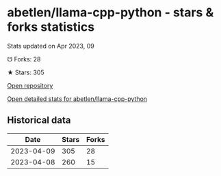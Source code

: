 # abetlen/llama-cpp-python - stars & forks statistics

Stats updated on Apr 2023, 09

☋ Forks: 28

★ Stars: 305

[Open repository](https://github.com/abetlen/llama-cpp-python)

[Open detailed stats for abetlen/llama-cpp-python](https://reviewgithub.com/rep/abetlen/llama-cpp-python)

## Historical data
| Date | Stars | Forks |
|------|-------|-------|
| 2023-04-09 | 305 | 28 | 
| 2023-04-08 | 260 | 15 | 

